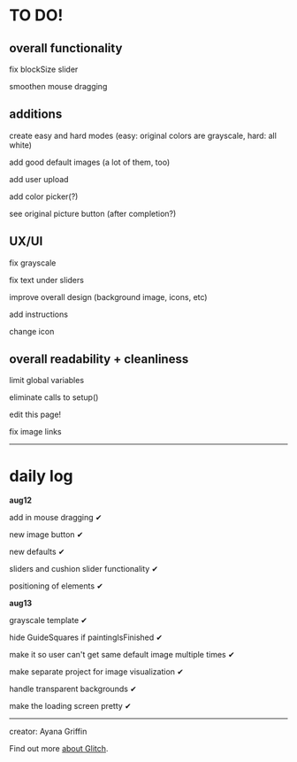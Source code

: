 TO DO!
=================

overall functionality 
---------------
fix blockSize slider

smoothen mouse dragging



additions
-----------

create easy and hard modes (easy: original colors are grayscale, hard: all white)

add good default images (a lot of them, too)

add user upload

add color picker(?)

see original picture button (after completion?)


UX/UI
----------

fix grayscale 

fix text under sliders

improve overall design (background image, icons, etc)

add instructions

change icon



overall readability + cleanliness
----------

limit global variables

eliminate calls to setup()

edit this page!

fix image links

-------------------------
daily log
==========


**aug12**

add in mouse dragging ✔ 

new image button ✔

new defaults ✔

sliders and cushion slider functionality ✔

positioning of elements ✔

**aug13**

grayscale template ✔

hide GuideSquares if paintingIsFinished ✔ 

make it so user can't get same default image multiple times ✔

make separate project for image visualization ✔

handle transparent backgrounds ✔

make the loading screen pretty ✔







-------------------


creator: Ayana Griffin

Find out more [about Glitch](https://glitch.com/about).